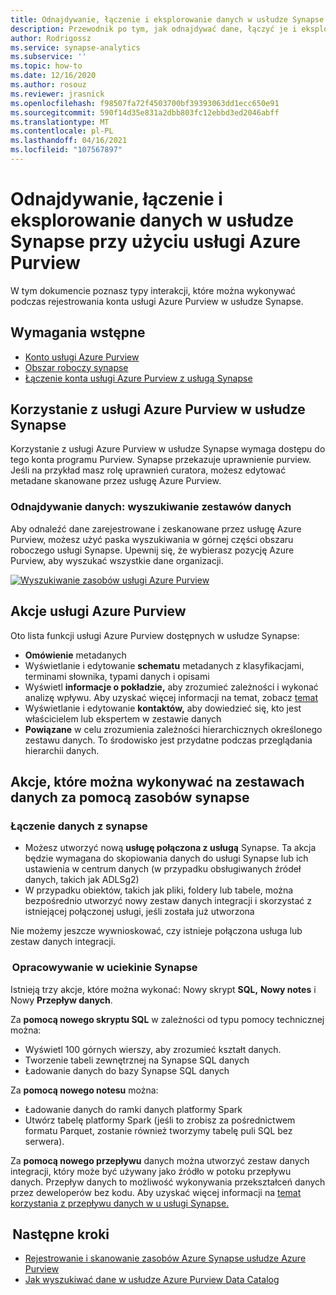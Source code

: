 ```yaml
---
title: Odnajdywanie, łączenie i eksplorowanie danych w usłudze Synapse przy użyciu usługi Azure Purview
description: Przewodnik po tym, jak odnajdywać dane, łączyć je i eksplorować w u usługi Synapse
author: Rodrigossz
ms.service: synapse-analytics
ms.subservice: ''
ms.topic: how-to
ms.date: 12/16/2020
ms.author: rosouz
ms.reviewer: jrasnick
ms.openlocfilehash: f98507fa72f4503700bf39393063dd1ecc650e91
ms.sourcegitcommit: 590f14d35e831a2dbb803fc12ebbd3ed2046abff
ms.translationtype: MT
ms.contentlocale: pl-PL
ms.lasthandoff: 04/16/2021
ms.locfileid: "107567897"
---
```

# <a name="discover-connect-and-explore-data-in-synapse-using-azure-purview"></a>Odnajdywanie, łączenie i eksplorowanie danych w usłudze Synapse przy użyciu usługi Azure Purview 

W tym dokumencie poznasz typy interakcji, które można wykonywać podczas rejestrowania konta usługi Azure Purview w usłudze Synapse. 

## <a name="prerequisites"></a>Wymagania wstępne 

- [Konto usługi Azure Purview](../../purview/create-catalog-portal.md) 
- [Obszar roboczy synapse](../quickstart-create-workspace.md) 
- [Łączenie konta usługi Azure Purview z usługą Synapse](quickstart-connect-azure-purview.md) 

## <a name="using-azure-purview-in-synapse"></a>Korzystanie z usługi Azure Purview w usłudze Synapse 

Korzystanie z usługi Azure Purview w usłudze Synapse wymaga dostępu do tego konta programu Purview. Synapse przekazuje uprawnienie purview. Jeśli na przykład masz rolę uprawnień curatora, możesz edytować metadane skanowane przez usługę Azure Purview. 

### <a name="data-discovery-search-datasets"></a>Odnajdywanie danych: wyszukiwanie zestawów danych 

Aby odnaleźć dane zarejestrowane i zeskanowane przez usługę Azure Purview, możesz użyć paska wyszukiwania w górnej części obszaru roboczego usługi Synapse. Upewnij się, że wybierasz pozycję Azure Purview, aby wyszukać wszystkie dane organizacji. 

[![Wyszukiwanie zasobów usługi Azure Purview](./media/purview-access.png)](./media/purview-access.png#lightbox)

## <a name="azure-purview-actions"></a>Akcje usługi Azure Purview 

Oto lista funkcji usługi Azure Purview dostępnych w usłudze Synapse: 
- **Omówienie** metadanych 
- Wyświetlanie i edytowanie **schematu** metadanych z klasyfikacjami, terminami słownika, typami danych i opisami 
- Wyświetl **informacje o pokładzie,** aby zrozumieć zależności i wykonać analizę wpływu. Aby uzyskać więcej informacji na temat, zobacz [temat](../../purview/catalog-lineage-user-guide.md)
- Wyświetlanie i edytowanie **kontaktów,** aby dowiedzieć się, kto jest właścicielem lub ekspertem w zestawie danych 
- **Powiązane** w celu zrozumienia zależności hierarchicznych określonego zestawu danych. To środowisko jest przydatne podczas przeglądania hierarchii danych.

## <a name="actions-that-you-can-perform-over-datasets-with-synapse-resources"></a>Akcje, które można wykonywać na zestawach danych za pomocą zasobów synapse 

### <a name="connect-data-to-synapse"></a>Łączenie danych z synapse 

- Możesz utworzyć nową **usługę połączona z usługą** Synapse. Ta akcja będzie wymagana do skopiowania danych do usługi Synapse lub ich ustawienia w centrum danych (w przypadku obsługiwanych źródeł danych, takich jak ADLSg2) 
- W przypadku obiektów, takich jak pliki, foldery lub tabele, można bezpośrednio utworzyć nowy zestaw danych integracji i skorzystać z istniejącej połączonej usługi, jeśli została już utworzona  

Nie możemy jeszcze wywnioskować, czy istnieje połączona usługa lub zestaw danych integracji. 

###  <a name="develop-in-synapse"></a>Opracowywanie w uciekinie Synapse 

Istnieją trzy akcje, które można wykonać: Nowy skrypt **SQL,** **Nowy notes** i Nowy **Przepływ danych**. 

Za **pomocą nowego skryptu SQL** w zależności od typu pomocy technicznej można: 
- Wyświetl 100 górnych wierszy, aby zrozumieć kształt danych. 
- Tworzenie tabeli zewnętrznej na Synapse SQL danych 
- Ładowanie danych do bazy Synapse SQL danych 
 
Za **pomocą nowego notesu** można: 
- Ładowanie danych do ramki danych platformy Spark 
- Utwórz tabelę platformy Spark (jeśli to zrobisz za pośrednictwem formatu Parquet, zostanie również tworzymy tabelę puli SQL bez serwera). 
 
Za **pomocą nowego przepływu** danych można utworzyć zestaw danych integracji, który może być używany jako źródło w potoku przepływu danych. Przepływ danych to możliwość wykonywania przekształceń danych przez deweloperów bez kodu. Aby uzyskać więcej informacji na [temat korzystania z przepływu danych w u usługi Synapse.](../quickstart-data-flow.md)

##  <a name="nextsteps"></a>Następne kroki 

- [Rejestrowanie i skanowanie zasobów Azure Synapse usłudze Azure Purview](../../purview/register-scan-azure-synapse-analytics.md)
- [Jak wyszukiwać dane w usłudze Azure Purview Data Catalog](../../purview/how-to-search-catalog.md)
